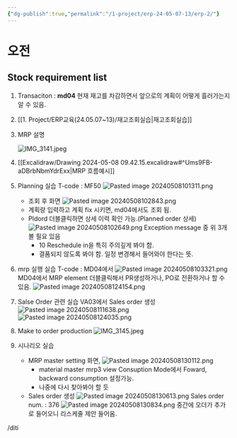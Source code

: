 ```yaml
---
{"dg-publish":true,"permalink":"/1-project/erp-24-05-07-13/erp-2/"}
---
```


# 오전

## Stock requirement list

1. Transaciton : **md04**
	현재 재고를 차감하면서 앞으로의 계획이 어떻게 흘러가는지 알 수 있음.

2. [[1. Project/ERP교육(24.05.07~13)/재고조회실습\|재고조회실습]]
3. MRP 설명

	![IMG_3141.jpeg](/img/user/IMG_3141.jpeg)


4. [[Excalidraw/Drawing 2024-05-08 09.42.15.excalidraw#^Ums9FB-aDBrbNbmYdrExx\|MRP 흐름예시]]
5. Planning 실습
	T-code : MF50
	![Pasted image 20240508101311.png](/img/user/1.%20Project/ERP%EA%B5%90%EC%9C%A1(24.05.07~13)/Pasted%20image%2020240508101311.png)
	- 조회 후 화면
	![Pasted image 20240508102843.png](/img/user/1.%20Project/ERP%EA%B5%90%EC%9C%A1(24.05.07~13)/Pasted%20image%2020240508102843.png)
	- 계획량 입력하고  계획 fix 시키면, md04에서도 조회 됨.
	- Pldord 더블클릭하면 상세 이력 확인 가능.(Planned order 상세)
		![Pasted image 20240508102649.png](/img/user/1.%20Project/ERP%EA%B5%90%EC%9C%A1(24.05.07~13)/Pasted%20image%2020240508102649.png)
		Exception message 중 위 3개 볼 필요 있음
		- 10 Reschedule in을 특히 주의깊게 봐야 함.
		- 결품되지 않도록 봐야 함. 일정 변경해서 들어와야 한다는 뜻.

6. mrp 실행 실습
		T-code : MD04에서 
		![Pasted image 20240508103321.png](/img/user/1.%20Project/ERP%EA%B5%90%EC%9C%A1(24.05.07~13)/Pasted%20image%2020240508103321.png)
		MD04에서 MRP element 더블클릭해서
		PR생성하거나, PO로 전환하거나 할 수 있음.
		![Pasted image 20240508124154.png](/img/user/1.%20Project/ERP%EA%B5%90%EC%9C%A1(24.05.07~13)/Pasted%20image%2020240508124154.png)
		
7. Salse Order 관련 실습
	VA03에서 Sales order 생성
		![Pasted image 20240508111638.png](/img/user/1.%20Project/ERP%EA%B5%90%EC%9C%A1(24.05.07~13)/Pasted%20image%2020240508111638.png)
	![Pasted image 20240508124035.png](/img/user/1.%20Project/ERP%EA%B5%90%EC%9C%A1(24.05.07~13)/Pasted%20image%2020240508124035.png)

8. Make to order production
![IMG_3145.jpeg](/img/user/IMG_3145.jpeg)



9. 시나리오 실습
	- MRP master setting 화면, 
	![Pasted image 20240508130112.png](/img/user/1.%20Project/ERP%EA%B5%90%EC%9C%A1(24.05.07~13)/Pasted%20image%2020240508130112.png)
		- material master mrp3 view
		  Consuption Mode에서 Foward, backward consumption 설정가능.
		- 나중에 다시 찾아봐야 할 듯
	- Sales order 생성
			![Pasted image 20240508130613.png](/img/user/1.%20Project/ERP%EA%B5%90%EC%9C%A1(24.05.07~13)/Pasted%20image%2020240508130613.png)
		Sales order num. : 376
		![Pasted image 20240508130834.png](/img/user/1.%20Project/ERP%EA%B5%90%EC%9C%A1(24.05.07~13)/Pasted%20image%2020240508130834.png)
		중간에 오더가 추가로 들어오니 리스케줄 제안 들어옴.
		
		  
/diti
